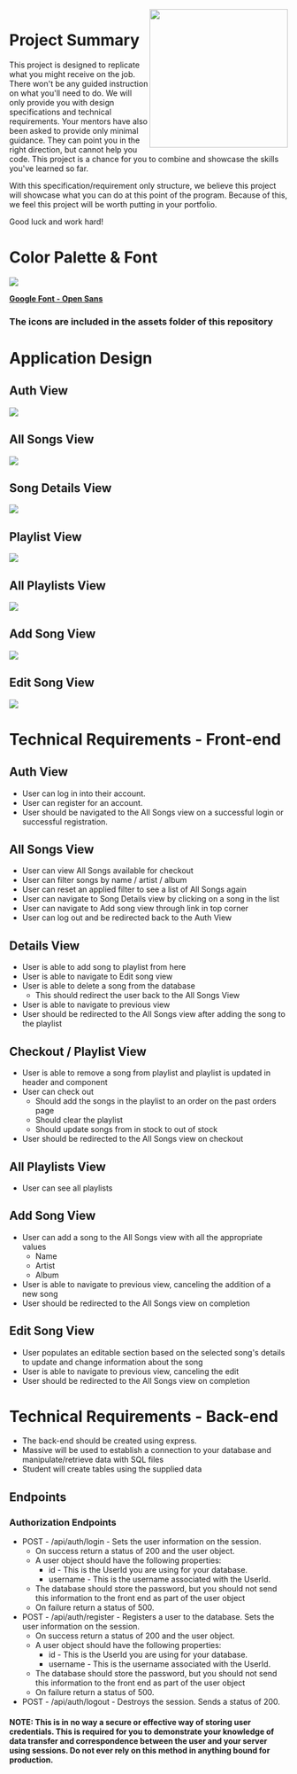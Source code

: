 <img src="https://devmounta.in/img/logowhiteblue.png" width="250" align="right">

# Project Summary

This project is designed to replicate what you might receive on the job. There won't be any guided instruction on what you'll need to do. We will only provide you with design specifications and technical requirements. Your mentors have also been asked to provide only minimal guidance. They can point you in the right direction, but cannot help you code. This project is a chance for you to combine and showcase the skills you've learned so far.

With this specification/requirement only structure, we believe this project will showcase what you can do at this point of the program. Because of this, we feel this project will be worth putting in your portfolio.

Good luck and work hard!

# Color Palette & Font

<img src="https://raw.githubusercontent.com/Alan-Miller/music-simulation/master/assets/color-palette.png" />

<b><a href="https://fonts.google.com/specimen/Open+Sans?selection.family=Open+Sans">Google Font - Open Sans</a></b>
<br/>

### The icons are included in the assets folder of this repository


# Application Design

## Auth View
<img src="https://raw.githubusercontent.com/Alan-Miller/music-simulation/master/views/login.png" />

## All Songs View
<img src="https://raw.githubusercontent.com/Alan-Miller/music-simulation/master/views/all-songs.png" />

## Song Details View
<img src="https://raw.githubusercontent.com/Alan-Miller/music-simulation/master/views/song-details.png" />

## Playlist View
<img src="https://raw.githubusercontent.com/Alan-Miller/music-simulation/master/views/playlist.png" />

## All Playlists View

<img src="https://raw.githubusercontent.com/Alan-Miller/music-simulation/master/views/all-playlists.png" />

## Add Song View
<img src="https://raw.githubusercontent.com/Alan-Miller/music-simulation/master/views/add-song.png" />

## Edit Song View
<img src="https://raw.githubusercontent.com/Alan-Miller/music-simulation/master/views/edit-song.png" />

# Technical Requirements - Front-end

## Auth View
* User can log in into their account.
* User can register for an account.
* User should be navigated to the All Songs view on a successful login or successful registration.

## All Songs View
* User can view All Songs available for checkout
* User can filter songs by name / artist / album
* User can reset an applied filter to see a list of All Songs again
* User can navigate to Song Details view by clicking on a song in the list
* User can navigate to Add song view through link in top corner
* User can log out and be redirected back to the Auth View

## Details View
* User is able to add song to playlist from here
* User is able to navigate to Edit song view 
* User is able to delete a song from the database
    * This should redirect the user back to the All Songs View
* User is able to navigate to previous view
* User should be redirected to the All Songs view after adding the song to the playlist

## Checkout / Playlist View
* User is able to remove a song from playlist and playlist is updated in header and component
* User can check out
  * Should add the songs in the playlist to an order on the past orders page
  * Should clear the playlist
  * Should update songs from in stock to out of stock
* User should be redirected to the All Songs view on checkout

## All Playlists View
* User can see all playlists

## Add Song View
* User can add a song to the All Songs view with all the appropriate values
  * Name
  * Artist
  * Album
* User is able to navigate to previous view, canceling the addition of a new song
* User should be redirected to the All Songs view on completion

## Edit Song View
* User populates an editable section based on the selected song's details to update and change information about the song 
* User is able to navigate to previous view, canceling the edit
* User should be redirected to the All Songs view on completion

# Technical Requirements - Back-end
* The back-end should be created using express.
* Massive will be used to establish a connection to your database and manipulate/retrieve data with SQL files
* Student will create tables using the supplied data

## Endpoints

### Authorization Endpoints

* POST - /api/auth/login - Sets the user information on the session.
  * On success return a status of 200 and the user object.
  * A user object should have the following properties:
    * id - This is the UserId you are using for your database.
    * username - This is the username associated with the UserId.
  * The database should store the password, but you should not send this information to the front end as part of the user object
  * On failure return a status of 500.
* POST - /api/auth/register - Registers a user to the database. Sets the user information on the session.
  * On success return a status of 200 and the user object.
  * A user object should have the following properties:
    * id - This is the UserId you are using for your database.
    * username - This is the username associated with the UserId.
  * The database should store the password, but you should not send this information to the front end as part of the user object
  * On failure return a status of 500.
* POST - /api/auth/logout - Destroys the session. Sends a status of 200.

#### NOTE: This is in no way a secure or effective way of storing user credentials. This is required for you to demonstrate your knowledge of data transfer and correspondence between the user and your server using sessions. Do not ever rely on this method in anything bound for production.

